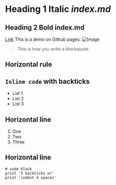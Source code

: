 # Heading 1 Italic *index.md*
## Heading 2 Bold **index.md**
[Link](https://jingtingl.github.io/cse15l-lab-reports/index.html)
This is a demo on Github pages.
![Image](https://www.google.com/url?sa=i&url=https%3A%2F%2Fgithub.com%2Fabout&psig=AOvVaw0tYF995L43_ctXvvq9KGND&ust=1681160854737000&source=images&cd=vfe&ved=0CBAQjRxqFwoTCIC73bDanf4CFQAAAAAdAAAAABAD)
> This is how you write a blockquote

Horizontal rule
---
`Inline code` with backticks
---

* List 1
* List 2
* List 3

Horizontal line
---

1. One
2. Two
3. Three

Horizontal line
---

```
# code block
print '3 backticks or'
print 'indent 4 spaces'
```
